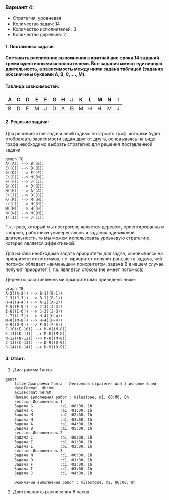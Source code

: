 ### Вариант 4: 
- Стратегия: уровневая
- Количество задач: 14 
- Количество исполнителей: 3
- Количество деревьев: 2

#### 1. Постановка задачи
#### Составить расписание выполнения в кратчайшие сроки 14 заданий тремя идентичными исполнителями. Все задания имеют единичную длительность, а зависимость между ними задана таблицей (задания обозначены буквами A, B, C, …, M):
#### Таблица зависимостей:
| A | C | D | E | F | G | H | J | K | L | M | N | I |
|---|---|---|---|---|---|---|---|---|---|---|---|---|
| B | D | F | M | J | D | A | B | M | H | H | M | J |

#### 2. Решение задачи:
Для решения этой задачи необходимо построить граф, который будет отображать зависимости задач друг от друга, основываясь на виде графа необходимо выбрать стратегию для решения поставленной задачи
```mermaid
graph TB
A((A)) --> B((B))
C((C)) --> D((D))
D((D)) --> F((F))
E((E)) --> M((M))
F((F)) --> J((J))
G((G)) --> D((D))
H((H)) --> A((A))
J((J)) --> B((B))
K((K)) --> M((M))
L((L)) --> H((H))
M((M)) --> H((H))
N((N)) --> M((M))
I((I)) --> J((J))
```
Т.к. граф, который мы построили, является деревом, ориентированным к корню, работники универесальны и задания одинаковой длительности, то мы можем использовать уровневую стратегию, которая является эффективной.

Для начала необходимо задать приоритеты для задач, основываясь на приоритете их потомков, т.е. приоритет получит раньше та задача, чей потомок обладает наименьшим приоритетом, задача B в нашем случае получит приоритет 1, т.к. является стоком (не имеет потомков)

Дерево с расставленными приоритетами приведено ниже:
```mermaid
graph TB
A-2((A-2)) --> B-1((B-1))
J-3((J-3)) --> B-1((B-1))
H-4((H-4)) --> A-2((A-2))
F-5((F-5)) --> J-3((J-3))
I-6((I-6)) --> J-3((J-3))
L-7((L-7)) --> H-4((H-4))
M-8((M-8)) --> H-4((H-4))
D-9((D-9)) --> F-5((F-5))
E-10((E-10)) --> M-8((M-8))
K-11((K-11)) --> M-8((M-8))
N-12((N-12)) --> M-8((M-8))
C-13((C-13)) --> D-9((D-9))
G-14((G-14)) --> D-9((D-9))

```
#### 3. Ответ:
1. Диаграмма Ганта
```mermaid
gantt
    title Диаграмма Ганта - Ленточная стратегия для 3 исполнителей
    dateFormat  HH:mm    
    axisFormat %H:%M
    Начало выполнения работ : milestone, m1, 00:00, 0h
    section Исполнитель 1
    Задача G            :a1, 00:00, 1h
    Задача K            :a1, 01:00, 1h
    Задача M            :a1, 02:00, 1h
    Задача H            :a1, 03:00, 1h
    Задача A            :a1, 04:00, 1h
    Задача B            :a1, 05:00, 1h
    section Исполнитель 2
    Задача C            :b1, 00:00, 1h
    Задача E            :b1, 01:00, 1h
    Задача L            :b1, 02:00, 1h
    section Исполнитель 3
    Задача N            :c1, 00:00, 1h
    Задача D            :c1, 01:00, 1h
    Задача F            :c1, 02:00, 1h
    Задача I            :c1, 03:00, 1h
    Задача J            :c1, 04:00, 1h
    
    Окончание выполнения работ : milestone, m2, 06:00, 0h
```
2. Длительность расписания 6 часов. 

